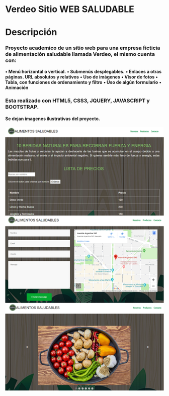 # Verdeo Sitio WEB SALUDABLE

Descripción
===========
### Proyecto academico de un sitio web para una empresa ficticia de alimentación saludable llamada Verdeo, el mismo cuenta con:

**•	Menú horizontal o vertical.**
**•	Submenús desplegables.**
**•	Enlaces a otras páginas. URL absolutos y relativos**
**•	Uso de imágenes**
**•	Visor de fotos**
**•	Tabla, con funciones de ordenamiento y filtro**
**•	Uso de algún formulario**
**•	Animación**

### Esta realizado con **HTML5**, **CSS3**, **JQUERY**, **JAVASCRIPT** y **BOOTSTRAP**. 

#### Se dejan imagenes ilustrativas del proyecto.

![Alt text](imagen1.png "lista de precios")
![Alt text](imagen2.png "Contacto")
![Alt text](imagen3.png "Index")
